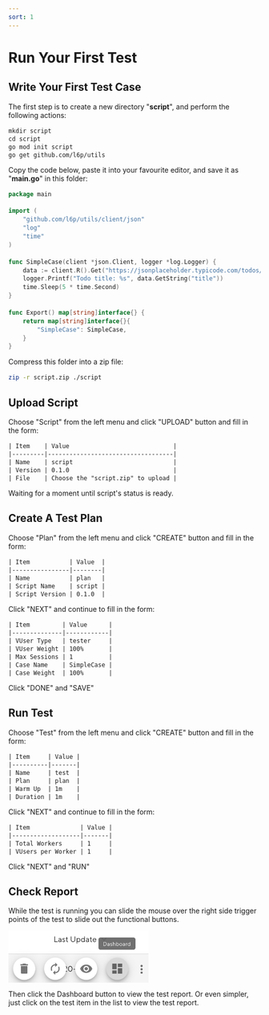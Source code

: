 ```yaml
---
sort: 1
---
```


# Run Your First Test

<style>
    img[alt=d000002001] { 
        display: block;
        width: 280px; 
    }
</style>

## Write Your First Test Case

The first step is to create a new directory "**script**", and perform the following actions:

```
mkdir script
cd script
go mod init script
go get github.com/l6p/utils
```

Copy the code below, paste it into your favourite editor, and save it as "**main.go**" in this folder:

```go
package main

import (
	"github.com/l6p/utils/client/json"
	"log"
	"time"
)

func SimpleCase(client *json.Client, logger *log.Logger) {
	data := client.R().Get("https://jsonplaceholder.typicode.com/todos/1").D()
	logger.Printf("Todo title: %s", data.GetString("title"))
	time.Sleep(5 * time.Second)
}

func Export() map[string]interface{} {
	return map[string]interface{}{
		"SimpleCase": SimpleCase,
	}
}
```

Compress this folder into a zip file:

```bash
zip -r script.zip ./script
```

## Upload Script

Choose "Script" from the left menu and click "UPLOAD" button and fill in the form:

```text
| Item    | Value                             |
|---------|-----------------------------------|
| Name    | script                            |
| Version | 0.1.0                             |
| File    | Choose the "script.zip" to upload |
```

Waiting for a moment until script's status is ready.

## Create A Test Plan

Choose "Plan" from the left menu and click "CREATE" button and fill in the form:

```text
| Item           | Value  |
|----------------|--------|
| Name           | plan   |
| Script Name    | script |
| Script Version | 0.1.0  |
```

Click "NEXT" and continue to fill in the form:

```text
| Item         | Value      |
|--------------|------------|
| VUser Type   | tester     |
| VUser Weight | 100%       |
| Max Sessions | 1          |
| Case Name    | SimpleCase |
| Case Weight  | 100%       |
```

Click "DONE" and "SAVE"

## Run Test

Choose "Test" from the left menu and click "CREATE" button and fill in the form:

```text
| Item     | Value |
|----------|-------|
| Name     | test  |
| Plan     | plan  |
| Warm Up  | 1m    |
| Duration | 1m    |
```

Click "NEXT" and continue to fill in the form:

```text
| Item              | Value |
|-------------------|-------|
| Total Workers     | 1     |
| VUsers per Worker | 1     |
```

Click "NEXT" and "RUN"

## Check Report

While the test is running you can slide the mouse over the right side trigger points of the test to slide out the functional buttons.

![d000002001](/assets/images/d000002001.png)

Then click the Dashboard button to view the test report.
Or even simpler, just click on the test item in the list to view the test report.
